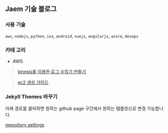 ## Jaem 기술 블로그

### 사용 기술

`aws`, `nodejs`, `python`, `ios`, `android`, `vuejs`, `angularjs`, `azure`, `devops`
	
### 카테 고리

- AWS
 
 > [kinesis를 이용한 로그 수집기 만들기](https://jaemtech.github.io/aws/kinesis) 
 
 > [ec2 생성 가이드](https://jaemtech.github.io/aws/ec2)


### Jekyll Themes 바꾸기

아래 경로를 클릭하면 원하는 github page 구간에서 원하는 탬플릿으로 변경 가능합니다. 

[repository settings](https://github.com/JaemTech/jaemtech.github.io/settings)
